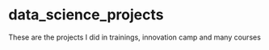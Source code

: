 # data_science_projects
These are the projects I did in trainings, innovation camp and many courses
